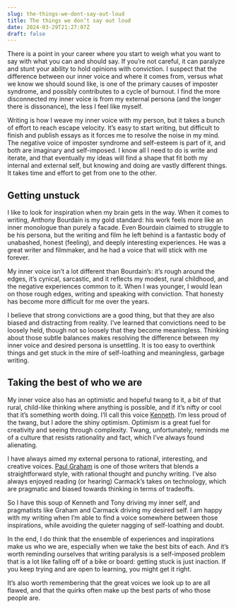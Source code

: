```yaml
---
slug: the-things-we-dont-say-out-loud
title: The things we don’t say out loud
date: 2024-03-29T21:27:07Z
draft: false
---
```


There is a point in your career where you start to weigh what you want to say with what you can and should say. If you’re not careful, it can paralyze and stunt your ability to hold opinions with conviction. I suspect that the difference between our inner voice and where it comes from, versus what we know we should sound like, is one of the primary causes of imposter syndrome, and possibly contributes to a cycle of burnout. I find the more disconnected my inner voice is from my external persona (and the longer there is dissonance), the less I feel like myself.

Writing is how I weave my inner voice with my person, but it takes a bunch of effort to reach escape velocity. It’s easy to start writing, but difficult to finish and publish essays as it forces me to resolve the noise in my mind. The negative voice of imposter syndrome and self-esteem is part of it, and both are imaginary and self-imposed. I know all I need to do is write and iterate, and that eventually my ideas will find a shape that fit both my internal and external self, but knowing and doing are vastly different things. It takes time and effort to get from one to the other.

## Getting unstuck

I like to look for inspiration when my brain gets in the way. When it comes to writing, Anthony Bourdain is my gold standard: his work feels more like an inner monologue than purely a facade. Even Bourdain claimed to struggle to be his persona, but the writing and film he left behind is a fantastic body of unabashed, honest (feeling), and deeply interesting experiences. He was a great writer and filmmaker, and he had a voice that will stick with me forever.

My inner voice isn’t a lot different than Bourdain’s: it’s rough around the edges, it’s cynical, sarcastic, and it reflects my modest, rural childhood, and the negative experiences common to it. When I was younger, I would lean on those rough edges, writing and speaking with conviction. That honesty has become more difficult for me over the years.

I believe that strong convictions are a good thing, but that they are also biased and distracting from reality. I’ve learned that convictions need to be loosely held, though not so loosely that they become meaningless. Thinking about those subtle balances makes resolving the difference between my inner voice and desired persona is unsettling. It is too easy to overthink things and get stuck in the mire of self-loathing and meaningless, garbage writing.

## Taking the best of who we are

My inner voice also has an optimistic and hopeful twang to it, a bit of that rural, child-like thinking where anything is possible, and if it’s nifty or cool that it’s something worth doing. I’ll call this voice [Kenneth](https://en.wikipedia.org/wiki/Kenneth_Parcell "Kenneth"). I’m less proud of the twang, but I adore the shiny optimism. Optimism is a great fuel for creativity and seeing through complexity. Twang, unfortunately, reminds me of a culture that resists rationality and fact, which I’ve always found alienating.

I have always aimed my external persona to rational, interesting, and creative voices. [Paul Graham](https://paulgraham.com/articles.html "Paul Graham") is one of those writers that blends a straightforward style, with rational thought and punchy writing. I’ve also always enjoyed reading (or hearing) Carmack’s takes on technology, which are pragmatic and biased towards thinking in terms of tradeoffs.

So I have this soup of Kenneth and Tony driving my inner self, and pragmatists like Graham and Carmack driving my desired self. I am happy with my writing when I’m able to find a voice somewhere between those inspirations, while avoiding the quieter nagging of self-loathing and doubt.

In the end, I do think that the ensemble of experiences and inspirations make us who we are, especially when we take the best bits of each. And it’s worth reminding ourselves that writing paralysis is a self-imposed problem that is a lot like falling off of a bike or board: getting stuck is just inaction. If you keep trying and are open to learning, you might get it right.

It’s also worth remembering that the great voices we look up to are all flawed, and that the quirks often make up the best parts of who those people are.

